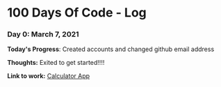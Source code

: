 # 100 Days Of Code - Log

### Day 0: March 7, 2021 
**Today's Progress**: Created accounts and changed github email address

**Thoughts:** Exited to get started!!!!

**Link to work:** [Calculator App](http://www.example.com)